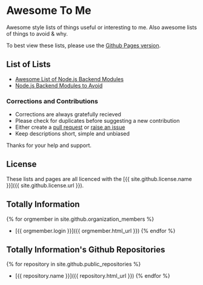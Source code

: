 # Awesome To Me
Awesome style lists of things useful or interesting to me. Also awesome lists of things to avoid &amp; why.

To best view these lists, please use the [Github Pages version](https://totallyinformation.github.io/awesome-to-me/).

## List of Lists
- [Awesome List of Node.js Backend Modules](nodejs-backend-modules.md)
- [Node.js Backend Modules to Avoid](nodejs-backend-avoid.md)

### Corrections and Contributions
- Corrections are always gratefully recieved
- Please check for duplicates before suggesting a new contribution
- Either create a [pull request](https://github.com/TotallyInformation/awesome-to-me/pulls) or [raise an issue](https://github.com/TotallyInformation/awesome-to-me/issues)
- Keep descriptions short, simple and unbiased

Thanks for your help and support.

## License
These lists and pages are all licenced with the [{{ site.github.license.name }}]({{ site.github.license.url }}).

## Totally Information
{% for orgmember in site.github.organization_members %}
  * [{{ orgmember.login }}]({{ orgmember.html_url }})
{% endfor %}

## Totally Information's Github Repositories
{% for repository in site.github.public_repositories %}
  * [{{ repository.name }}]({{ repository.html_url }})
{% endfor %}
